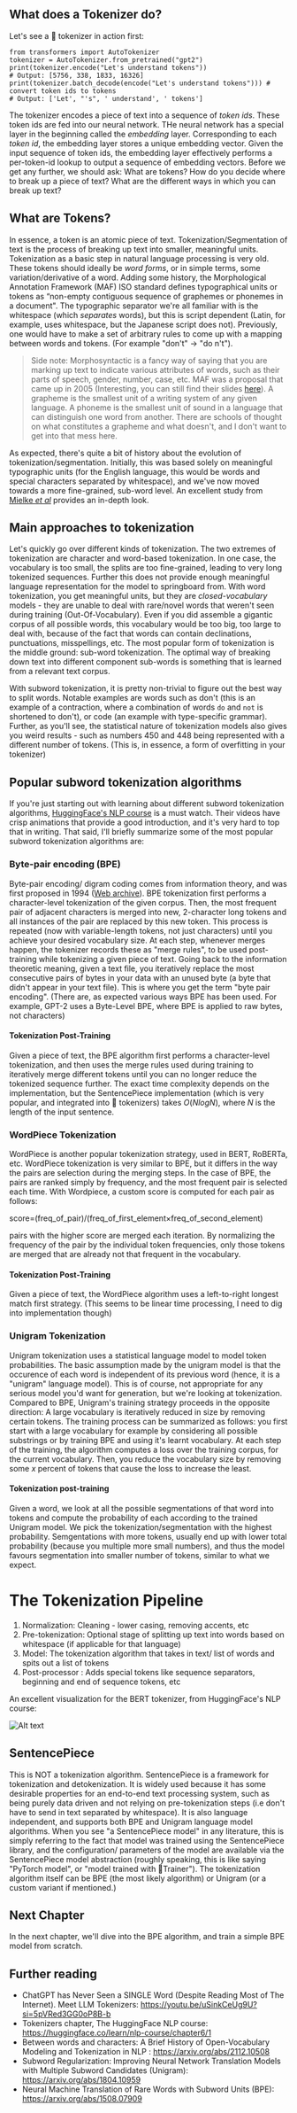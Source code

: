 <!-- toc -->

## What does a Tokenizer do?
Let's see a 🤗 tokenizer in action first:
```
from transformers import AutoTokenizer
tokenizer = AutoTokenizer.from_pretrained("gpt2")
print(tokenizer.encode("Let's understand tokens")) 
# Output: [5756, 338, 1833, 16326]
print(tokenizer.batch_decode(encode("Let's understand tokens"))) # convert token ids to tokens
# Output: ['Let', "'s", ' understand', ' tokens']
```
The tokenizer encodes a piece of text into a sequence of _token ids_. These token ids are fed into our neural network. THe neural network has a special layer in the beginning called the _embedding_ layer. Corresponding to each _token id_, the embedding layer stores a unique embedding vector. Given the input sequence of token ids, the embedding layer effectively performs a per-token-id lookup to output a sequence of embedding vectors. Before we get any further, we should ask: What are tokens? How do you decide where to break up a piece of text? What are the different ways in which you can break up text?


## What are Tokens?

In essence, a token is an atomic piece of text. Tokenization/Segmentation of text is the process of breaking up text into smaller, meaningful units. Tokenization as a basic step in natural language processing is very old. These tokens should ideally be _word forms_, or in simple terms, some variation/derivative of a word. Adding some history, the Morphological Annotation Framework (MAF) ISO standard defines typographical units or tokens as  “non-empty contiguous sequence of graphemes or phonemes in a document". The typographic separator we're all familiar with is the whitespace (which _separates_ words), but this is script dependent (Latin, for example, uses whitespace, but the Japanese script does not). Previously, one would have to make a set of arbitrary rules to come up with a mapping between words and tokens. (For example "don't" -> "do n't"). 

> Side note: Morphosyntactic is a fancy way of saying that you are marking up text to indicate various attributes of words, such as their parts of speech, gender, number, case, etc. MAF was a proposal that came up in 2005 (Interesting, you can still find their slides [here](http://atoll.inria.fr/RNIL/Jeju04.pdf)).  A grapheme is the smallest unit of a writing system of any given language. A phoneme is the smallest unit of sound in a language that can distinguish one word from another. There are schools of thought on what constitutes a grapheme and what doesn't, and I don't want to get into that mess here.

As expected, there's quite a bit of history about the evolution of tokenization/segmentation. Initially, this was based solely on meaningful typographic units (for the English language, this would be words and special characters separated by whitespace), and we've now moved towards a more fine-grained, sub-word level. An excellent study from [Mielke *et al*](https://arxiv.org/abs/2112.10508) provides an in-depth look.


## Main approaches to tokenization
Let's quickly go over different kinds of tokenization. The two extremes of tokenization are character and word-based tokenization. In one case, the vocabulary is too small, the splits are too fine-grained, leading to very long tokenized sequences. Further this does not provide enough meaningful language representation for the model to springboard from. With word tokenization, you get meaningful units, but they are *closed-vocabulary* models - they are unable to deal with rare/novel words that weren't seen during training (Out-Of-Vocabulary). Even if you did assemble a gigantic corpus of all possible words, this vocabulary would be too big, too large to deal with, because of the fact that words can contain declinations, punctuations, misspellings, etc. The most popular form of tokenization is the middle ground: sub-word tokenization. The optimal way of breaking down text into different component sub-words is something that is learned from a relevant text corpus. 

With subword tokenization, it is pretty non-trivial to figure out the best way to split words. Notable examples are words such as don't (this is an example of a contraction, where a combination of words `do` and `not` is shortened to don't), or code (an example with type-specific grammar). Further, as you'll see, the statistical nature of tokenization models also gives you weird results - such as numbers 450 and 448 being represented with a different number of tokens. (This is, in essence, a form of overfitting in your tokenizer)

## Popular subword tokenization algorithms
If you're just starting out with learning about different subword tokenization algorithms, [HuggingFace's NLP course](https://huggingface.co/learn/nlp-course/chapter6/1) is a must watch. Their videos have crisp animations that provide a good introduction, and it's very hard to top that in writing. That said, I'll briefly summarize some of the most popular subword tokenization algorithms are:
### Byte-pair encoding (BPE)
 Byte-pair encoding/ digram coding comes from information theory, and was first proposed in 1994 ([Web archive](https://web.archive.org/web/20160326130908/http://www.csse.monash.edu.au/cluster/RJK/Compress/problem.html)). BPE tokenization first performs a character-level tokenization of the given corpus. Then, the most frequent pair of adjacent characters is merged into new, 2-character long tokens and all instances of the pair are replaced by this new token. This process is repeated (now with variable-length tokens, not just characters) until you achieve your desired vocabulary size. At each step, whenever merges happen, the tokenizer records these as "merge rules", to be used post-training while tokenizing a given piece of text.  Going back to the information theoretic meaning, given a text file, you iteratively replace the most consecutive pairs of bytes in your data with an unused byte (a byte that didn't appear in your text file). This is where you get the term "byte pair encoding". (There are, as expected various ways BPE has been used. For example, GPT-2 uses a Byte-Level BPE, where BPE is applied to raw bytes, not characters)

#### Tokenization Post-Training
Given a piece of text, the BPE algorithm first performs a character-level tokenization, and then uses the merge rules used during training to iteratively merge different tokens until you can no longer reduce the tokenized sequence further. The exact time complexity depends on the implementation, but the SentencePiece implementation (which is very popular, and integrated into  🤗 tokenizers) takes $O(NlogN)$, where $N$ is the length of the input sentence.

### WordPiece Tokenization
WordPiece is another popular tokenization strategy, used in BERT, RoBERTa, etc. WordPiece tokenization is very similar to BPE, but it differs in the way the pairs are selection during the merging steps. In the case of BPE, the pairs are ranked simply by frequency, and the most frequent pair is selected each time. With Wordpiece, a custom score is computed for each pair as follows:

score=(freq_of_pair)/(freq_of_first_element×freq_of_second_element)

pairs with the higher score are merged each iteration. By normalizing the frequency of the pair by the individual token frequencies, only those tokens are merged that are already not that frequent in the vocabulary. 

#### Tokenization Post-Training
Given a piece of text, the WordPiece algorithm uses a left-to-right longest match first strategy. (This seems to be linear time processing, I need to dig into implementation though) 

### Unigram Tokenization
Unigram tokenization uses a statistical language model to model token probabilities. The basic assumption made by the unigram model is that the occurence of each word is independent of its previous word (hence, it is a "unigram" language model).  This is of course, not appropriate for any serious model you'd want for generation, but we're looking at tokenization. Compared to BPE, Unigram's training strategy proceeds in the opposite direction: A large vocabulary is iteratively reduced in size by removing certain tokens. The training process can be summarized as follows: you first start with a large vocabulary for example by considering all possible substrings or by training BPE and using it's learnt vocabulary. At each step of the training, the algorithm computes a loss over the training corpus, for the current vocabulary. Then, you reduce the vocabulary size by removing some $x$ percent of tokens that cause the loss to increase the least. 
#### Tokenization post-training
Given a word, we look at all the possible segmentations of that word into tokens and compute the probability of each according to the trained Unigram model. We pick the tokenization/segmentation with the highest probability. Semgentations with more tokens, usually end up with lower total probability (because you multiple more small numbers), and thus the model favours segmentation into smaller number of tokens, similar to what we expect. 


# The Tokenization Pipeline

1. Normalization: Cleaning - lower casing, removing accents, etc 
2. Pre-tokenization: Optional stage of splitting up text into words based on whitespace (if applicable for that language)
3. Model: The tokenization algorithm that takes in text/ list of words and spits out a list of tokens
4. Post-processor : Adds special tokens like sequence separators, beginning and end of sequence tokens, etc

An excellent visualization for the BERT tokenizer, from HuggingFace's NLP course:

![Alt text](tok_pipeline.png)

## SentencePiece
This is NOT a tokenization algorithm. SentencePiece is a framework for tokenization and detokenization. It is widely used because it has some desirable properties for an end-to-end text processing system, such as being purely data driven and not relying on pre-tokenization steps (i.e don't have to send in text separated by whitespace). It is also language independent, and supports both BPE and Unigram language model algorithms. When you see "a SentencePiece model" in any literature, this is simply referring to the fact that model was trained using the SentencePiece library, and the configuration/ parameters of the model are available via the SentencePiece model abstraction (roughly speaking, this is like saying "PyTorch model", or "model trained with 🤗Trainer"). The tokenization algorithm itself can be BPE (the most likely algorithm) or Unigram (or a custom variant if mentioned.)

## Next Chapter
In the next chapter, we'll dive into the BPE algorithm, and train a simple BPE model from scratch.


## Further reading
- ChatGPT has Never Seen a SINGLE Word (Despite Reading Most of The Internet). Meet LLM Tokenizers: https://youtu.be/uSinkCeUg9U?si=5pVRed3GG0oP8B-b 
- Tokenizers chapter, The HuggingFace NLP course: https://huggingface.co/learn/nlp-course/chapter6/1
- Between words and characters: A Brief History of Open-Vocabulary Modeling and Tokenization in NLP : https://arxiv.org/abs/2112.10508 
- Subword Regularization: Improving Neural Network Translation Models with Multiple Subword Candidates (Unigram):
 https://arxiv.org/abs/1804.10959 
- Neural Machine Translation of Rare Words with Subword Units (BPE): https://arxiv.org/abs/1508.07909 


<!---
Comment on character level tokenization: Mielke et al put it brilliantly: all character-level models need to spell out each word every time it is generated i.e they cannot memoize tokens as resuable units. 

GPT-2 in-fact uses a Byte-Level BPE where BPE is applied to raw bytes. 
-->